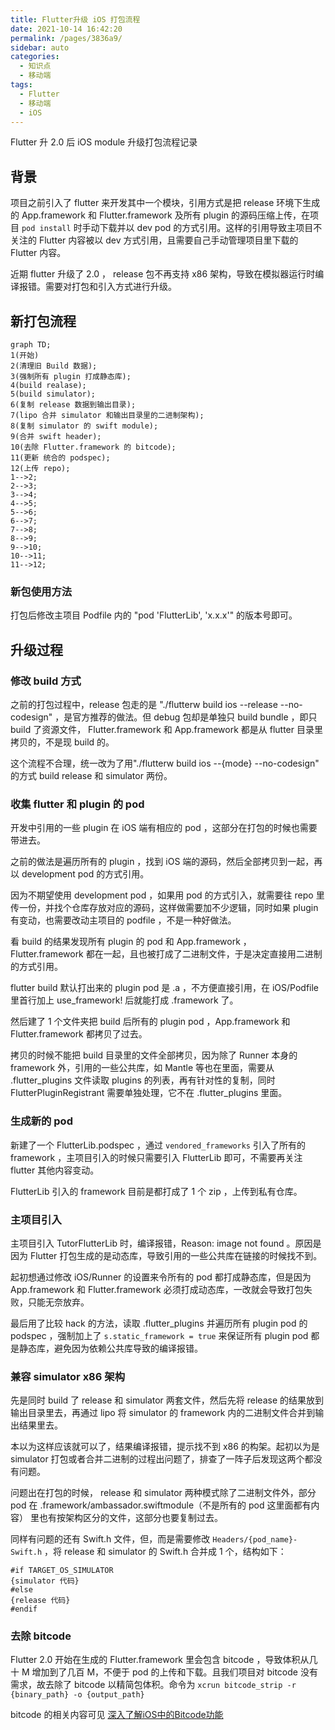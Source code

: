 ```yaml
---
title: Flutter升级 iOS 打包流程
date: 2021-10-14 16:42:20
permalink: /pages/3836a9/
sidebar: auto
categories:
  - 知识点
  - 移动端
tags:
  - Flutter
  - 移动端
  - iOS
---
```

  
Flutter 升 2.0 后 iOS module 升级打包流程记录

<!-- more -->

## 背景

项目之前引入了 flutter 来开发其中一个模块，引用方式是把 release 环境下生成的 App.framework 和 Flutter.framework 及所有 plugin 的源码压缩上传，在项目 `pod install` 时手动下载并以 dev pod 的方式引用。这样的引用导致主项目不关注的 Flutter 内容被以 dev 方式引用，且需要自己手动管理项目里下载的 Flutter 内容。

近期 flutter 升级了 2.0 ， release 包不再支持 x86 架构，导致在模拟器运行时编译报错。需要对打包和引入方式进行升级。

## 新打包流程

```mermaid
graph TD;
1(开始)
2(清理旧 Build 数据);
3(强制所有 plugin 打成静态库);
4(build realase);
5(build simulator);
6(复制 release 数据到输出目录);
7(lipo 合并 simulator 和输出目录里的二进制架构);
8(复制 simulator 的 swift module);
9(合并 swift header);
10(去除 Flutter.framework 的 bitcode);
11(更新 统合的 podspec);
12(上传 repo);
1-->2;
2-->3;
3-->4;
4-->5;
5-->6;
6-->7;
7-->8;
8-->9;
9-->10;
10-->11;
11-->12;
```

### 新包使用方法

打包后修改主项目 Podfile 内的 "pod 'FlutterLib', 'x.x.x'" 的版本号即可。

## 升级过程



### 修改 build 方式

之前的打包过程中，release 包走的是 "./flutterw build ios --release --no-codesign" ，是官方推荐的做法。但 debug 包却是单独只 build bundle ，即只 build 了资源文件， Flutter.framework 和 App.framework 都是从 flutter 目录里拷贝的，不是现 build 的。

这个流程不合理，统一改为了用"./flutterw build ios --{mode} --no-codesign" 的方式 build release 和 simulator 两份。

### 收集 flutter 和 plugin 的 pod

开发中引用的一些 plugin 在 iOS 端有相应的 pod ，这部分在打包的时候也需要带进去。

之前的做法是遍历所有的 plugin ，找到 iOS 端的源码，然后全部拷贝到一起，再以 development pod 的方式引用。

因为不期望使用 development pod ，如果用 pod 的方式引入，就需要往 repo 里传一份，并找个仓库存放对应的源码，这样做需要加不少逻辑，同时如果 plugin 有变动，也需要改动主项目的 podfile ，不是一种好做法。

看 build 的结果发现所有 plugin 的 pod 和 App.framework ， Flutter.framework 都在一起，且也被打成了二进制文件，于是决定直接用二进制的方式引用。

flutter build 默认打出来的 plugin pod 是 .a ，不方便直接引用，在 iOS/Podfile 里首行加上 use_framework! 后就能打成 .framework 了。

然后建了 1 个文件夹把 build 后所有的 plugin pod ，App.framework 和 Flutter.framework 都拷贝了过去。

拷贝的时候不能把 build 目录里的文件全部拷贝，因为除了 Runner 本身的 framework 外，引用的一些公共库，如 Mantle 等也在里面，需要从 .flutter_plugins 文件读取 plugins 的列表，再有针对性的复制，同时 FlutterPluginRegistrant 需要单独处理，它不在 .flutter_plugins 里面。

### 生成新的 pod

新建了一个 FlutterLib.podspec ，通过  `vendored_frameworks` 引入了所有的 framework ，主项目引入的时候只需要引入 FlutterLib 即可，不需要再关注 flutter 其他内容变动。

FlutterLib 引入的 framework 目前是都打成了 1 个 zip ，上传到私有仓库。

### 主项目引入

主项目引入 TutorFlutterLib 时，编译报错，Reason: image not found 。原因是因为 Flutter 打包生成的是动态库，导致引用的一些公共库在链接的时候找不到。

起初想通过修改 iOS/Runner 的设置来令所有的 pod 都打成静态库，但是因为 App.framework 和 Flutter.framework 必须打成动态库，一改就会导致打包失败，只能无奈放弃。

最后用了比较 hack 的方法，读取 .flutter_plugins 并遍历所有 plugin pod 的 podspec ，强制加上了 `s.static_framework = true` 来保证所有 plugin pod 都是静态库，避免因为依赖公共库导致的编译报错。

### 兼容 simulator x86 架构

先是同时 build 了 release 和 simulator 两套文件，然后先将 release 的结果放到输出目录里去，再通过 lipo 将 simulator 的 framework 内的二进制文件合并到输出结果里去。

本以为这样应该就可以了，结果编译报错，提示找不到 x86 的构架。起初以为是 simulator 打包或者合并二进制的过程出问题了，排查了一阵子后发现这两个都没有问题。

问题出在打包的时候， release 和 simulator 两种模式除了二进制文件外，部分 pod 在 .framework/ambassador.swiftmodule（不是所有的 pod 这里面都有内容） 里也有按架构区分的文件，这部分也要复制过去。

同样有问题的还有 Swift.h 文件，但，而是需要修改 `Headers/{pod_name}-Swift.h` ，将 release 和 simulator 的 Swift.h 合并成 1 个，结构如下：

``` objc
#if TARGET_OS_SIMULATOR
{simulator 代码}
#else
{release 代码}
#endif
```

### 去除 bitcode

 Flutter 2.0 开始在生成的 Flutter.framework 里会包含 bitcode ，导致体积从几十 M 增加到了几百 M，不便于 pod 的上传和下载。且我们项目对 bitcode 没有需求，故去除了 bitcode 以精简包体积。命令为 `xcrun bitcode_strip -r {binary_path} -o {output_path}`

bitcode 的相关内容可见 [深入了解iOS中的Bitcode功能](https://juejin.cn/post/6968272595686785031)